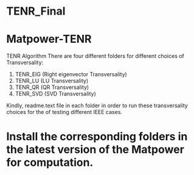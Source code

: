 # TENR_Final
# Matpower-TENR
TENR Algorithm
There are four different folders for different choices of Transversality:
1) TENR_EIG (Right eigenvector Transversality)
2) TENR_LU (LU Transversality) 
3) TENR_QR (QR Transversality)
4) TENR_SVD (SVD Transversality)

Kindly, readme.text file in each folder in order to run these transversality choices for the of testing different IEEE cases.

# Install the corresponding folders in the latest version of the Matpower for computation.
